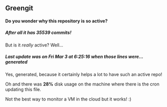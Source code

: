 ## Greengit

#### Do you wonder why this repository is so active?

##### After all it has 35539 commits!

But is it *really* active? Well...

##### Last update was on Fri Mar 3 at 6:25:16 when those lines were... generated

Yes, generated, because it certainly helps a lot to have such an active repo!

Oh and there was **28%** disk usage on the machine
where there is the cron updating this file.

Not the best way to monitor a VM in the cloud but it works! :)
